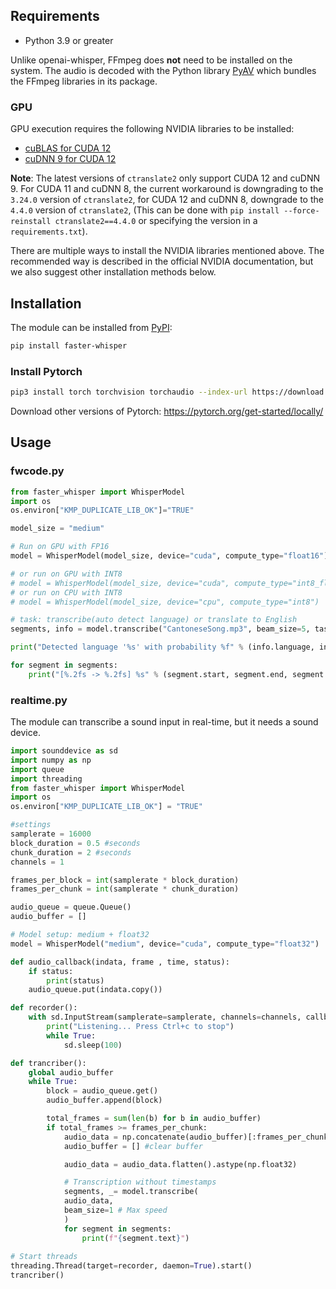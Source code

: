 ## Requirements
* Python 3.9 or greater

Unlike openai-whisper, FFmpeg does **not** need to be installed on the system. The audio is decoded with the Python library [PyAV](https://github.com/PyAV-Org/PyAV) which bundles the FFmpeg libraries in its package.

### GPU

GPU execution requires the following NVIDIA libraries to be installed:

* [cuBLAS for CUDA 12](https://developer.nvidia.com/cublas)
* [cuDNN 9 for CUDA 12](https://developer.nvidia.com/cudnn)

**Note**: The latest versions of `ctranslate2` only support CUDA 12 and cuDNN 9. For CUDA 11 and cuDNN 8, the current workaround is downgrading to the `3.24.0` version of `ctranslate2`, for CUDA 12 and cuDNN 8, downgrade to the `4.4.0` version of `ctranslate2`, (This can be done with `pip install --force-reinstall ctranslate2==4.4.0` or specifying the version in a `requirements.txt`).

There are multiple ways to install the NVIDIA libraries mentioned above. The recommended way is described in the official NVIDIA documentation, but we also suggest other installation methods below. 

## Installation

The module can be installed from [PyPI](https://pypi.org/project/faster-whisper/):

```bash
pip install faster-whisper
```

### Install Pytorch

```bash
pip3 install torch torchvision torchaudio --index-url https://download.pytorch.org/whl/cu126
```
Download other versions of Pytorch: https://pytorch.org/get-started/locally/
## Usage

### fwcode.py

```python
from faster_whisper import WhisperModel
import os
os.environ["KMP_DUPLICATE_LIB_OK"]="TRUE"

model_size = "medium"

# Run on GPU with FP16
model = WhisperModel(model_size, device="cuda", compute_type="float16")

# or run on GPU with INT8
# model = WhisperModel(model_size, device="cuda", compute_type="int8_float16")
# or run on CPU with INT8
# model = WhisperModel(model_size, device="cpu", compute_type="int8")

# task: transcribe(auto detect language) or translate to English
segments, info = model.transcribe("CantoneseSong.mp3", beam_size=5, task="transcribe")

print("Detected language '%s' with probability %f" % (info.language, info.language_probability))

for segment in segments:
    print("[%.2fs -> %.2fs] %s" % (segment.start, segment.end, segment.text))
```

### realtime.py

The module can transcribe a sound input in real-time, but it needs a sound device.

```python
import sounddevice as sd
import numpy as np
import queue
import threading
from faster_whisper import WhisperModel
import os
os.environ["KMP_DUPLICATE_LIB_OK"] = "TRUE"

#settings 
samplerate = 16000
block_duration = 0.5 #seconds
chunk_duration = 2 #seconds
channels = 1

frames_per_block = int(samplerate * block_duration)
frames_per_chunk = int(samplerate * chunk_duration)

audio_queue = queue.Queue()
audio_buffer = []

# Model setup: medium + float32
model = WhisperModel("medium", device="cuda", compute_type="float32")

def audio_callback(indata, frame , time, status):
    if status:
        print(status)
    audio_queue.put(indata.copy())

def recorder():
    with sd.InputStream(samplerate=samplerate, channels=channels, callback=audio_callback, blocksize=frames_per_block):
        print("Listening... Press Ctrl+c to stop")
        while True:
            sd.sleep(100)

def trancriber():
    global audio_buffer
    while True:
        block = audio_queue.get()
        audio_buffer.append(block)

        total_frames = sum(len(b) for b in audio_buffer)
        if total_frames >= frames_per_chunk:
            audio_data = np.concatenate(audio_buffer)[:frames_per_chunk]
            audio_buffer = [] #clear buffer

            audio_data = audio_data.flatten().astype(np.float32)

            # Transcription without timestamps
            segments, _= model.transcribe(
            audio_data,
            beam_size=1 # Max speed
            )
            for segment in segments:
                print(f"{segment.text}")
    
# Start threads
threading.Thread(target=recorder, daemon=True).start()
trancriber()
```



